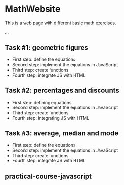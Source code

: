 # MathWebsite
This is a web page with different basic math exercises.

...

## Task #1: geometric figures

- First step: define the equations
- Second step: implement the equations in JavaScript 
- Third step: create functions
- Fourth step: integrate JS with HTML

## Task #2: percentages and discounts

- First step: defining equations
- Second step: implement the equations in JavaScript 
- Third step: create functions
- Fourth step: integrating JS with HTML

## Task #3: average, median and mode

- First step: define the equations
- Second step: implement the equations in JavaScript 
- Third step: create functions
- Fourth step: integrate JS with HTML
## practical-course-javascript
